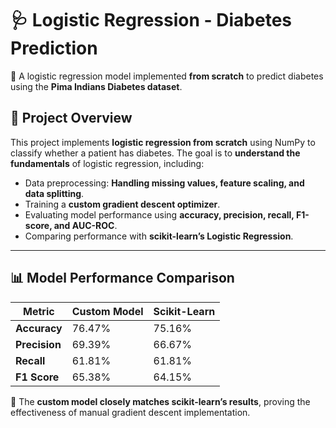 # 🩺 Logistic Regression - Diabetes Prediction
🚀 A logistic regression model implemented **from scratch** to predict diabetes using the **Pima Indians Diabetes dataset**.

## 📌 Project Overview
This project implements **logistic regression from scratch** using NumPy to classify whether a patient has diabetes. The goal is to **understand the fundamentals** of logistic regression, including:
- Data preprocessing: **Handling missing values, feature scaling, and data splitting**.
- Training a **custom gradient descent optimizer**.
- Evaluating model performance using **accuracy, precision, recall, F1-score, and AUC-ROC**.
- Comparing performance with **scikit-learn’s Logistic Regression**.

---

## 📊 **Model Performance Comparison**
| Metric        | Custom Model | Scikit-Learn |
|--------------|-------------|--------------|
| **Accuracy**  | 76.47%      | 75.16%       |
| **Precision** | 69.39%      | 66.67%       |
| **Recall**    | 61.81%      | 61.81%       |
| **F1 Score**  | 65.38%      | 64.15%       |

🔹 The **custom model closely matches scikit-learn’s results**, proving the effectiveness of manual gradient descent implementation.


